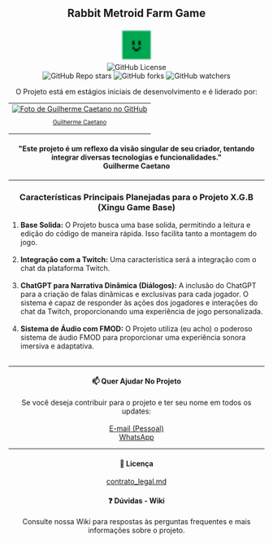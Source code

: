 <h2 align="center">Rabbit Metroid Farm Game</h2>

<p align="center">
  <img src="icon.png" width="64" height="64" alt="Ícone do Placeholder">
  <br>
  <img alt="GitHub License" src="https://img.shields.io/github/license/Guilherme-XHP/Rabbit_Metroid_Farm_Game">
  <br>
  <img alt="GitHub Repo stars" src="https://img.shields.io/github/stars/Guilherme-XHP/Rabbit_Metroid_Farm_Game">
  <img alt="GitHub forks" src="https://img.shields.io/github/forks/Guilherme-XHP/Rabbit_Metroid_Farm_Game">
  <img alt="GitHub watchers" src="https://img.shields.io/github/watchers/Guilherme-XHP/Rabbit_Metroid_Farm_Game">
</p>

<p align="center">
  O Projeto está em estágios iniciais de desenvolvimento e é liderado por:
</p>

<table align="center">
  <tr>
    <td align="center">
      <a href="#">
        <img src="https://avatars.githubusercontent.com/u/70610129?v=4" width="100px;" alt="Foto de Guilherme Caetano no GitHub">
        <br>
        <sub>
          <p>Guilherme Caetano</p>
        </sub>
      </a>
    </td>
  </tr>
</table>

<h4 align="center">
  "Este projeto é um reflexo da visão singular de seu criador, tentando integrar diversas tecnologias e funcionalidades."
  <br>
  <strong>Guilherme Caetano</strong>
</h4>

<hr>

<h3 align="center">Características Principais Planejadas para o Projeto X.G.B (Xingu Game Base)</h3>

<p align="justify">
  <ol>
    <li>
      <strong>Base Solida:</strong> O Projeto busca uma base solida, permitindo a leitura e edição do código de maneira rápida. Isso facilita tanto a montagem do jogo.
    </li>
    <br>
    <li>
      <strong>Integração com a Twitch:</strong> Uma característica será a integração com o chat da plataforma Twitch.
    </li>
    <br>
    <li>
      <strong>ChatGPT para Narrativa Dinâmica (Diálogos):</strong> A inclusão do ChatGPT para a criação de falas dinâmicas e exclusivas para cada jogador. O sistema é capaz de responder às ações dos
      jogadores e interações do chat da Twitch, proporcionando uma experiência de jogo personalizada.
    </li>
    <br>
    <li>
      <strong>Sistema de Áudio com FMOD:</strong> O Projeto utiliza (eu acho) o poderoso sistema de áudio FMOD para proporcionar uma experiência sonora imersiva e adaptativa.
    </li>
    <br>
  </ol>
</p>

<hr>

<h4 align="center">📫 Quer Ajudar No Projeto</h4>

<p align="center">
  Se você deseja contribuir para o projeto e ter seu nome em todos os updates:
  <br><br>
  <a href="mailto:guilhermecaetanno87123@gmail.com">E-mail (Pessoal)</a><br>
  <a href="https://api.whatsapp.com/send/?phone=%2B5534996386599&text=Ol%C3%A1%2C+XinguheProd&type=phone_number&app_absent=0">WhatsApp</a><br>
</p>

<hr>

<h4 align="center" id="licenca">📜 Licença</h4>

<p align="center">
  <a href="contrato_legal.md">contrato_legal.md</a><br>
</p>

<h4 align="center" id="wiki">❓ Dúvidas - Wiki</h4>

<p align="center">
  Consulte nossa Wiki para respostas às perguntas frequentes e mais informações sobre o projeto.
</p>
